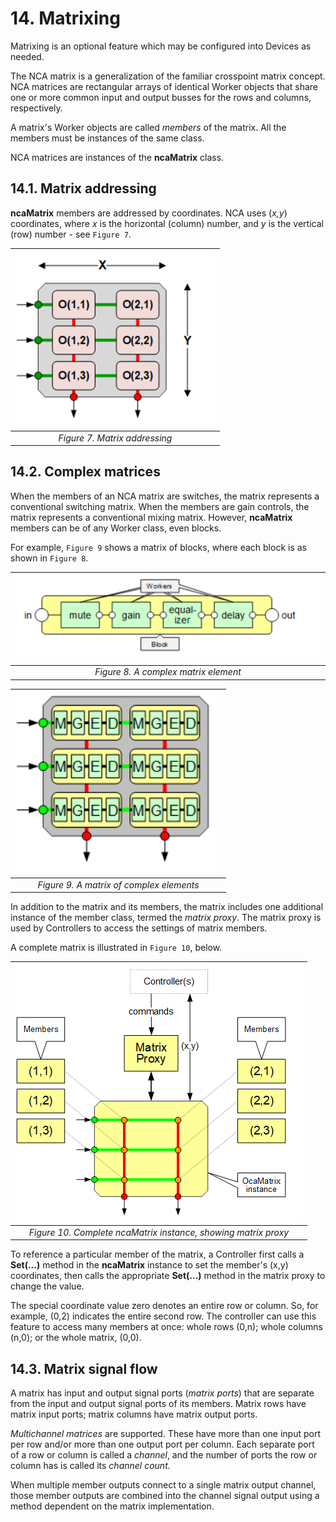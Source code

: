 # 14. Matrixing

Matrixing is an optional feature which may be configured into Devices as needed.

The NCA matrix is a generalization of the familiar crosspoint matrix concept. NCA matrices are rectangular arrays of identical Worker objects that share one or more common input and output busses for the rows and columns, respectively.

A matrix's Worker objects are called _members_ of the matrix. All the members must be instances of the same class.

NCA matrices are instances of the **ncaMatrix** class.

## 14.1. Matrix addressing

**ncaMatrix** members are addressed by coordinates. NCA uses (_x,y_) coordinates, where _x_ is the horizontal (column) number, and _y_ is the vertical (row) number - see `Figure 7`.

| ![Matrix addressing](images/Figure-7.png) |
|:--:|
| *Figure 7. Matrix addressing* |

## 14.2. Complex matrices

When the members of an NCA matrix are switches, the matrix represents a conventional switching matrix. When the members are gain controls, the matrix represents a conventional mixing matrix. However, **ncaMatrix** members can be of any Worker class, even blocks.

For example, `Figure 9` shows a matrix of blocks, where each block is as shown in `Figure 8`.

| ![A complex matrix element](images/Figure-8.png) |
|:--:|
| *Figure 8. A complex matrix element* |

| ![A matrix of complex elements](images/Figure-9.png) |
|:--:|
| *Figure 9. A matrix of complex elements* |

In addition to the matrix and its members, the matrix includes one additional instance of the member class, termed the _matrix proxy_. The matrix proxy is used by Controllers to access the settings of matrix members.

A complete matrix is illustrated in `Figure 10`, below.

| ![Complete ncaMatrix instance, showing matrix proxy](images/Figure-10.png) |
|:--:|
| *Figure 10. Complete ncaMatrix instance, showing matrix proxy* |

To reference a particular member of the matrix, a Controller first calls a **Set(...)** method in the **ncaMatrix** instance to set the member's (x,y) coordinates, then calls the appropriate **Set(...)** method in the matrix proxy to change the value.

The special coordinate value zero denotes an entire row or column. So, for example, (0,2) indicates the entire second row. The controller can use this feature to access many members at once: whole rows (0,n); whole columns (n,0); or the whole matrix, (0,0).

## 14.3. Matrix signal flow

A matrix has input and output signal ports (_matrix ports_) that are separate from the input and output signal ports of its members. Matrix rows have matrix input ports; matrix columns have matrix output ports.

_Multichannel matrices_ are supported. These have more than one input port per row and/or more than one output port per column. Each separate port of a row or column is called a _channel_, and the number of ports the row or column has is called its _channel count._

When multiple member outputs connect to a single matrix output channel, those member outputs are combined into the channel signal output using a method dependent on the matrix implementation.
